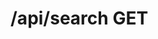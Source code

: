 #  /api/search GET

<api-endpoint openapi-path="../../specifications/swagger.json" method="GET" endpoint="/api/search"/>